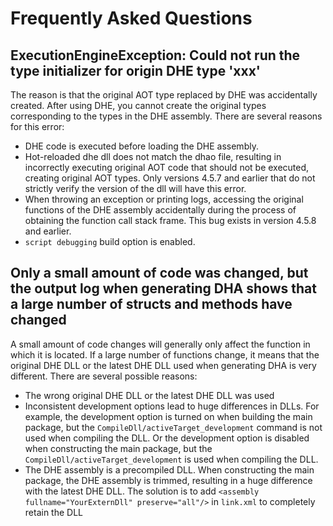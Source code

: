 # Frequently Asked Questions

## ExecutionEngineException: Could not run the type initializer for origin DHE type 'xxx'

The reason is that the original AOT type replaced by DHE was accidentally created. After using DHE, you cannot create the original types corresponding to the types in the DHE assembly. There are several reasons for this error:

- DHE code is executed before loading the DHE assembly.
- Hot-reloaded dhe dll does not match the dhao file, resulting in incorrectly executing original AOT code that should not be executed, creating original AOT types. Only versions 4.5.7 and earlier that do not strictly verify the version of the dll will have this error.
- When throwing an exception or printing logs, accessing the original functions of the DHE assembly accidentally during the process of obtaining the function call stack frame. This bug exists in version 4.5.8 and earlier.
- `script debugging` build option is enabled.

## Only a small amount of code was changed, but the output log when generating DHA shows that a large number of structs and methods have changed

A small amount of code changes will generally only affect the function in which it is located. If a large number of functions change, it means that the original DHE DLL or the latest DHE DLL used when generating DHA is very different. There are several possible reasons:

- The wrong original DHE DLL or the latest DHE DLL was used
- Inconsistent development options lead to huge differences in DLLs. For example, the development option is turned on when building the main package, but the `CompileDll/activeTarget_development` command is not used when compiling the DLL. Or the development option is disabled when constructing the main package, but the `CompileDll/activeTarget_development` is used when compiling the DLL.
- The DHE assembly is a precompiled DLL. When constructing the main package, the DHE assembly is trimmed, resulting in a huge difference with the latest DHE DLL. The solution is to add `<assembly fullname="YourExternDll" preserve="all"/>` in `link.xml` to completely retain the DLL
